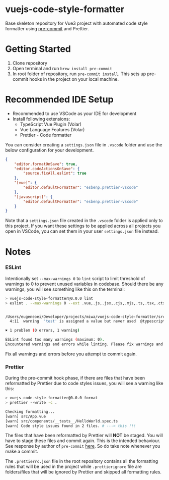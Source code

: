 # vuejs-code-style-formatter

Base skeleton repository for Vue3 project with automated code style formatter using [pre-commit](https://pre-commit.com/) and Prettier.

# Getting Started

1. Clone repository
2. Open terminal and run `brew install pre-commit`
3. In root folder of repository, run `pre-commit install`. This sets up pre-commit hooks in the project on your local machine.

# Recommended IDE Setup

-   Recommended to use VSCode as your IDE for development
-   Install following extensions:
    -   TypeScript Vue Plugin (Volar)
    -   Vue Language Features (Volar)
    -   Prettier - Code formatter

You can consider creating a `settings.json` file in `.vscode` folder and use the below configuration for your development.

```json
{
    "editor.formatOnSave": true,
    "editor.codeActionsOnSave": {
        "source.fixAll.eslint": true
    },
    "[vue]": {
        "editor.defaultFormatter": "esbenp.prettier-vscode"
    },
    "[javascript]": {
        "editor.defaultFormatter": "esbenp.prettier-vscode"
    }
}
```

Note that a `settings.json` file created in the `.vscode` folder is applied only to this project. If you want these settings to be applied across all projects you open in VSCode, you can set them in your user `settings.json` file instead.

# Notes

### ESLint

Intentionally set `--max-warnings 0` to `lint` script to limit threshold of warnings to 0 to prevent unused variables in codebase. Should there be any warnings, you will see something like this on the terminal:

```bash
> vuejs-code-style-formatter@0.0.0 lint
> eslint . --max-warnings 0 --ext .vue,.js,.jsx,.cjs,.mjs,.ts,.tsx,.cts,.mts --fix --ignore-path .gitignore


/Users/eugeneoei/Developer/projects/miwa/vuejs-code-style-formatter/src/App.vue
  4:11  warning  'test' is assigned a value but never used  @typescript-eslint/no-unused-vars # ---> warnings to be fixed

✖ 1 problem (0 errors, 1 warning)

ESLint found too many warnings (maximum: 0).
Encountered warnings and errors while linting. Please fix warnings and errors before commiting again. # ---> this is a custom message set in pre-commit-formatter file
```

Fix all warnings and errors before you attempt to commit again.

### Prettier

During the pre-commit hook phase, if there are files that have been reformatted by Prettier due to code styles issues, you will see a warning like this:

```bash
> vuejs-code-style-formatter@0.0.0 format
> prettier --write -c .

Checking formatting...
[warn] src/App.vue
[warn] src/components/__tests__/HelloWorld.spec.ts
[warn] Code style issues found in 2 files. # ---> this !!!
```

The files that have been reformatted by Prettier will **NOT** be staged. You will have to stage these files and commit again. This is the intended behaviour. See response by author of `pre-commit` [here](https://stackoverflow.com/questions/64309766/prettier-using-pre-commit-com-does-not-re-stage-changes#answers). So do take note whenever you make a commit.

The `.prettierrc.json` file in the root repository contains all the formatting rules that will be used in the project while `.prettierignore` file are folders/files that will be ignored by Prettier and skipped all formatting rules.

<!-- https://vueschool.io/articles/vuejs-tutorials/eslint-and-prettier-with-vite-and-vue-js-3/ -->
